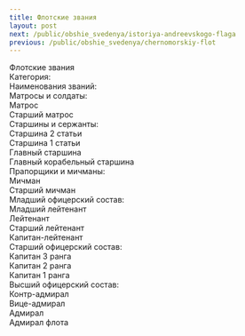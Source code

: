 ```yaml
---
title: Флотские звания
layout: post
next: /public/obshie_svedenya/istoriya-andreevskogo-flaga
previous: /public/obshie_svedenya/chernomorskiy-flot
---
```


Флотские звания  
            Категория:  
            Наименования званий:  
            Матросы и солдаты:  
            Матрос  
            Старший матрос  
            Старшины и сержанты:  
            Старшина 2 статьи  
            Старшина 1 статьи  
            Главный старшина  
            Главный корабельный старшина  
            Прапорщики и мичманы:  
            Мичман  
            Старший мичман  
            Младший офицерский состав:    
            Младший лейтенант  
            Лейтенант  
            Старший лейтенант  
            Капитан-лейтенант  
            Старший офицерский состав:  
            Капитан 3 ранга  
            Капитан 2 ранга  
            Капитан 1 ранга  
            Высший офицерский состав:  
            Контр-адмирал  
            Вице-адмирал  
            Адмирал  
            Адмирал флота